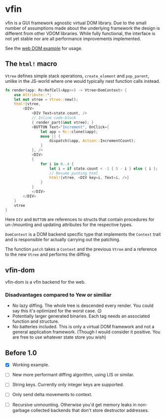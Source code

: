 # vfin

vfin is a GUI framework agnostic virtual DOM library.
Due to the small number of assumptions made about the underlying framework
the design is different from other VDOM libraries.
While fully functional, the interface is not yet stable
nor are all performance improvements implemented.

See the [web DOM example](vfin-dom/src/lib.rs) for usage.

## The `html!` macro

`Vtree` defines simple stack operations, `create_element` and `pop_parent`,
unlike in the JS-world where one would typically nest function calls instead.

```rust
fn render(app: Rc<RefCell<App>>) -> Vtree<DomContext> {
    use Attribute::*;
    let mut vtree = Vtree::new();
    html!{vtree,
        <DIV>
            <DIV Text=state.count, />
            // Inline code-block
            { render_part(&mut vtree); }
            <BUTTON Text="Increment", OnClick={
                let app = Rc::clone(&app);
                move || {
                    dispatch(&app, Action::IncrementCount);
                }
            }, />
            <DIV>
            {
                for i in 0..4 {
                    let i = if state.count < -1 { 5 - i } else { i };
                    // Resume pushing html
                    html!{vtree, <DIV key=i, Text=i, />}
                }
            }
            </DIV>
        </DIV>
    }
    vtree
}
```

Here `DIV` and `BUTTON` are references to structs that contain procedures for
un-/mounting and updating attributes for the respective types.

`DomContext` is a DOM backend specific type that implements the `Context` trait
and is responsible for actually carrying out the patching.

The function `patch` takes a `Context` and the previous `Vtree` and a reference
to the new `Vtree` and performs the diffing.

## vfin-dom

vfin-dom is a vfin backend for the web.

### Disadvantages compared to Yew or similiar

- No lazy diffing. The whole tree is descended every render. You could say this
  it's optimized for the worst case. :wink:
- Potentially larger generated binaries. Each tag needs an associated function
  and structure.
- No batteries included. This is only a virtual DOM framework and not a general
  application framework. (Though I would consider it positive. You are free to
  use whatever state store you wish)

## Before 1.0

- [x] Working example.
- [ ] New more performant diffing algorithm, using LIS or similar.
- [ ] String keys. Currently only integer keys are supported.
- [ ] Only send delta movements to context.
- [ ] Recursive unmounting. Otherwise you'd get memory leaks in non-garbage
  collected backends that don't store destructor addresses.

